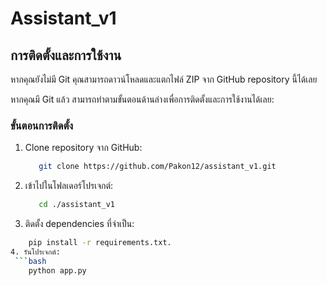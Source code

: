 # Assistant_v1

## การติดตั้งและการใช้งาน

หากคุณยังไม่มี Git คุณสามารถดาวน์โหลดและแตกไฟล์ ZIP จาก GitHub repository นี้ได้เลย

หากคุณมี Git แล้ว สามารถทำตามขั้นตอนด้านล่างเพื่อการติดตั้งและการใช้งานได้เลย:

### ขั้นตอนการติดตั้ง

1. Clone repository จาก GitHub:
   ```bash
      git clone https://github.com/Pakon12/assistant_v1.git
2. เข้าไปในโฟลเดอร์โปรเจกต์:
   ```bash 
      cd ./assistant_v1

3. ติดตั้ง dependencies ที่จำเป็น:
  ```bash 
      pip install -r requirements.txt.
4. รันโปรเจกต์:
   ```bash 
      python app.py

